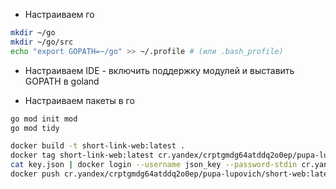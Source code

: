 * Настраиваем го
```bash
mkdir ~/go
mkdir ~/go/src
echo "export GOPATH=~/go" >> ~/.profile # (или .bash_profile)
```

* Настраиваем IDE - включить поддержку модулей и выставить GOPATH в goland

* Настраиваем пакеты в го
```bash
go mod init mod
go mod tidy
```

```bash
docker build -t short-link-web:latest .
docker tag short-link-web:latest cr.yandex/crptgmdg64atddq2o0ep/pupa-lupovich/short-web:latest
cat key.json | docker login --username json_key --password-stdin cr.yandex
docker push cr.yandex/crptgmdg64atddq2o0ep/pupa-lupovich/short-web:latest
```